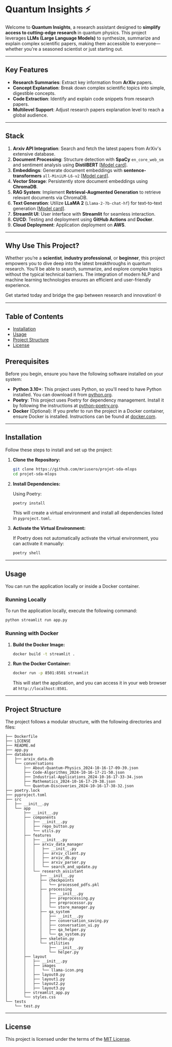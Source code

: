 # Quantum Insights ⚡️

Welcome to **Quantum Insights**, a research assistant designed to **simplify access to cutting-edge research** in quantum physics. This project leverages **LLMs (Large Language Models)** to synthesize, summarize and explain complex scientific papers, making them accessible to everyone—whether you're a seasoned scientist or just starting out.

---
## Key Features

- **Research Summaries**: Extract key information from **ArXiv** papers. 
- **Concept Explanation**: Break down complex scientific topics into simple, digestible concepts.
- **Code Extraction**: Identify and explain code snippets from research papers.
- **Multilevel Support**: Adjust research papers explanation level to reach a global audience.

---

## Stack 

1. **Arxiv API Integration**: Search and fetch the latest papers from ArXiv's extensive database.
2. **Document Processing**: Structure detection with **SpaCy** `en_core_web_sm` and sentiment analysis using **DistilBERT** [[Model card](https://huggingface.co/distilbert-base-uncased)].
3. **Embeddings**: Generate document embeddings with **sentence-transformers** `all-MiniLM-L6-v2` [[Model card](https://huggingface.co/sentence-transformers/all-MiniLM-L6-v2)].
4. **Vector Storage**: Persistently store document embeddings using **ChromaDB**.
5. **RAG System**: Implement **Retrieval-Augmented Generation** to retrieve relevant documents via ChromaDB.
6. **Text Generation**: Utilize **LLaMA 2** (`Llama-2-7b-chat-hf`) for text-to-text generation [[Model card](https://huggingface.co/meta-llama/Llama-2-7b-chat-hf)].
7. **Streamlit UI**: User interface with **Streamlit** for seamless interaction.
8. **CI/CD**: Testing and deployment using **GitHub Actions** and **Docker**.
9. **Cloud Deployment**: Application deployment on **AWS**.
---

## Why Use This Project?

Whether you’re a **scientist**, **industry professional**, or **beginner**, this project empowers you to dive deep into the latest breakthroughs in quantum research. You’ll be able to search, summarize, and explore complex topics without the typical technical barriers. The integration of modern NLP and machine learning technologies ensures an efficient and user-friendly experience.

Get started today and bridge the gap between research and innovation! 🌐

---

## Table of Contents

- [Installation](#installation)
- [Usage](#usage)
- [Project Structure](#project-structure)
- [License](#license)

## Prerequisites

Before you begin, ensure you have the following software installed on your system:

- **Python 3.10+**: This project uses Python, so you'll need to have Python installed. You can download it from [python.org](https://www.python.org/).
- **Poetry**: This project uses Poetry for dependency management. Install it by following the instructions at [python-poetry.org](https://python-poetry.org/docs/#installation).
- **Docker** (Optional): If you prefer to run the project in a Docker container, ensure Docker is installed. Instructions can be found at [docker.com](https://www.docker.com/).

---

## Installation

Follow these steps to install and set up the project:

1. **Clone the Repository:**

   ```bash
   git clone https://github.com/mriusero/projet-sda-mlops
   cd projet-sda-mlops
   ```

2. **Install Dependencies:**

   Using Poetry:

   ```bash
   poetry install
   ```

   This will create a virtual environment and install all dependencies listed in `pyproject.toml`.

3. **Activate the Virtual Environment:**

   If Poetry does not automatically activate the virtual environment, you can activate it manually:

   ```bash
   poetry shell
   ```
---
## Usage

You can run the application locally or inside a Docker container.

### Running Locally

To run the application locally, execute the following command:

```bash
python streamlit run app.py
```

### Running with Docker

1. **Build the Docker Image:**

   ```bash
   docker build -t streamlit .
   ```

2. **Run the Docker Container:**

   ```bash
   docker run -p 8501:8501 streamlit
   ```
   
   This will start the application, and you can access it in your web browser at `http://localhost:8501`.
---
## Project Structure

The project follows a modular structure, with the following directories and files:

```
├── Dockerfile
├── LICENSE
├── README.md
├── app.py
├── database
│   ├── arxiv_data.db
│   └── conversations
│       ├── About-Quantum-Physics_2024-10-16-17-09-39.json
│       ├── Code-Algorithms_2024-10-16-17-21-50.json
│       ├── Industrial-Applications_2024-10-16-17-33-34.json
│       ├── Mathematics_2024-10-16-17-29-38.json
│       └── Quantum-Discoveries_2024-10-16-17-38-32.json
├── poetry.lock
├── pyproject.toml
├── src
│   ├── __init__.py
│   └── app
│       ├── __init__.py
│       ├── components
│       │   ├── __init__.py
│       │   ├── repo_button.py
│       │   └── utils.py
│       ├── features
│       │   ├── __init__.py
│       │   ├── arxiv_data_manager
│       │   │   ├── __init__.py
│       │   │   ├── arxiv_client.py
│       │   │   ├── arxiv_db.py
│       │   │   ├── arxiv_parser.py
│       │   │   └── search_and_update.py
│       │   └── research_assistant
│       │      ├── __init__.py
│       │      ├── checkpoints
│       │      │   └── processed_pdfs.pkl
│       │      ├── processing
│       │      │   ├── __init__.py
│       │      │   ├── preprocessing.py
│       │      │   ├── preprocessor.py
│       │      │   └── store_manager.py
│       │      ├── qa_system
│       │      │   ├── __init__.py
│       │      │   ├── conversation_saving.py
│       │      │   ├── conversation_ui.py
│       │      │   ├── qa_helper.py
│       │      │   └── qa_system.py
│       │      ├── skeleton.py
│       │      └── utilities
│       │          ├── __init__.py
│       │          └── helper.py
│       ├── layout
│       │   ├── __init__.py
│       │   ├── images
│       │   │   └── llama-icon.png
│       │   ├── layout0.py
│       │   ├── layout1.py
│       │   ├── layout2.py
│       │   ├── layout3.py
│       ├── streamlit_app.py
│       └── styles.css
└── tests
    └── test.py
```
---
## License
This project is licensed under the terms of the [MIT License](LICENSE).